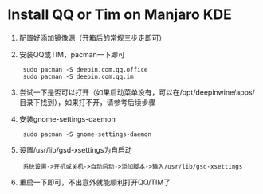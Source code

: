 # Install QQ or Tim on Manjaro KDE

1. 配置好添加镜像源（开箱后的常规三步走即可）
2. 安装QQ或TIM，pacman一下即可
			
		
		sudo pacman -S deepin.com.qq.office
		sudo pacman -S deepin.com.qq.im


3. 尝试一下是否可以打开（如果启动菜单没有，可以在/opt/deepinwine/apps/目录下找到），如果打不开，请参考后续步骤
4. 安装gnome-settings-daemon
		
		
		sudo pacman -S gnome-settings-daemon
		
		
5. 设置/usr/lib/gsd-xsettings为自启动
		
		
		系统设置->开机或关机->自动启动->添加脚本->输入/usr/lib/gsd-xsettings
		
		
6. 重启一下即可，不出意外就能顺利打开QQ/TIM了
